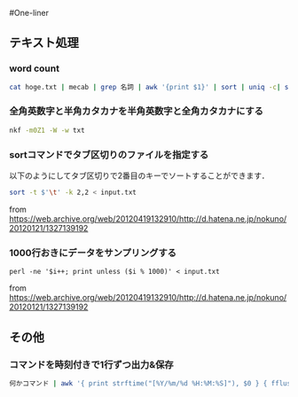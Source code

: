 #One-liner

## テキスト処理
### word count
```sh
cat hoge.txt | mecab | grep 名詞 | awk '{print $1}' | sort | uniq -c| sort -n -r
```

### 全角英数字と半角カタカナを半角英数字と全角カタカナにする
```sh
nkf -m0Z1 -W -w txt
```
### sortコマンドでタブ区切りのファイルを指定する
以下のようにしてタブ区切りで2番目のキーでソートすることができます．
```sh
sort -t $'\t' -k 2,2 < input.txt
```
from https://web.archive.org/web/20120419132910/http://d.hatena.ne.jp/nokuno/20120121/1327139192

### 1000行おきにデータをサンプリングする
```
perl -ne '$i++; print unless ($i % 1000)' < input.txt
```
from https://web.archive.org/web/20120419132910/http://d.hatena.ne.jp/nokuno/20120121/1327139192


## その他
### コマンドを時刻付きで1行ずつ出力&保存
```sh
何かコマンド | awk '{ print strftime("[%Y/%m/%d %H:%M:%S]"), $0 } { fflush() }'|tee 保存先
```
